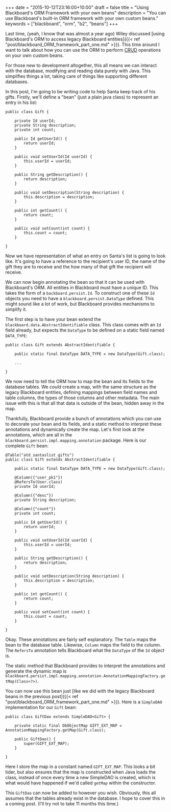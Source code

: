 +++
date = "2015-10-12T23:16:00+10:00"
draft = false
title = "Using Blackboard's ORM Framework with your own beans"
description = "You can use Blackboard's built-in ORM framework with your own custom beans."
keywords = ["blackboard", "orm", "b2", "beans"]
+++

Last time, (yeah, I know that was almost a year ago) Wiley discussed [using Blackboard's ORM to access legacy Blackboard entities]({{< ref "post/blackboard_ORM_framework_part_one.md" >}}). This time around I want to talk about how you can use the ORM to perform [CRUD](https://en.wikipedia.org/wiki/Create,_read,_update_and_delete) operations on your own custom beans.

For those new to development altogether, this all means we can interact with the database, modifying and reading data purely with Java. This simpilfies things a lot, taking care of things like supporting different databases.

In this post, I'm going to be writing code to help Santa keep track of his gifts. Firstly, we'll define a "bean" (just a plain java class) to represent an entry in his list:

````
public class Gift {

    private Id userId;
    private String description;
    private int count;

    public Id getUserId() {
        return userId;
    }

    public void setUserId(Id userId) {
        this.userId = userId;
    }

    public String getDescription() {
        return description;
    }

    public void setDescription(String description) {
        this.description = description;
    }

    public int getCount() {
        return count;
    }

    public void setCount(int count) {
        this.count = count;
    }
    
}
````

Now we have representation of what an entry on Santa's list is going to look like. It's going to have a reference to the recipient's user ID, the name of the gift they are to receive and the how many of that gift the recipient will receive. 

We can now begin annotating the bean so that it can be used with Blackboard's ORM. All entities in Blackboard must have a unique ID. This takes the form of a ````backboard.persist.Id````. To construct one of these ````Id```` objects you need to have a ````blackboard.persist.DataType```` defined. This might sound like a lot of work, but Blackboard provides mechanisms to simplify it.

The first step is to have your bean extend the ````blackboard.data.AbstractIdentifiable```` class. This class comes with an ````Id```` field already, but expects the ````DataType```` to be defined on a static field named ````DATA_TYPE````:

````
public class Gift extends AbstractIdentifiable {

    public static final DataType DATA_TYPE = new DataType(Gift.class);

    ...

}
````

We now need to tell the ORM how to map the bean and its fields to the database tables. We *could* create a map, with the same structure as the legacy Blackboard entities, defining mappings between field names and table columns, the types of those columns and other metadata. The main issue with this is that all that data is outside of the bean, hidden away in the map.

Thankfully, Blackboard provide a bunch of annotations which you can use to decorate your bean and its fields, and a static method to interpret these annotations and dynamically create the map. Let's first look at the annotations, which are all in the ````blackboard.persist.impl.mapping.annotation```` package. Here is our complete ````Gift```` bean:

````
@Table("atd_santaslist_gifts")
public class Gift extends AbstractIdentifiable {

    public static final DataType DATA_TYPE = new DataType(Gift.class);

    @Column({"user_pk1"})
    @RefersTo(User.class)
    private Id userId;

    @Column({"desc"})
    private String description;

    @Column({"count"})
    private int count;

    public Id getUserId() {
        return userId;
    }

    public void setUserId(Id userId) {
        this.userId = userId;
    }

    public String getDescription() {
        return description;
    }

    public void setDescription(String description) {
        this.description = description;
    }

    public int getCount() {
        return count;
    }

    public void setCount(int count) {
        this.count = count;
    }

}
````

Okay. These annotations are fairly self explanatory. The ````Table```` maps the bean to the database table. Likewise, ````Column```` maps the field to the column. The ````RefersTo```` annotation tells Blackboard what the ````DataType```` of the ````Id```` object is.

The static method that Blackboard provides to interpret the annotations and generate the dynamic map is ````blackboard.persist.impl.mapping.annotation.AnnotationMappingFactory.getMap(Class<?>)````.

You can now use this bean just [like we did with the legacy Blackboard beans in the previous post]({{< ref "post/blackboard_ORM_framework_part_one.md" >}}). Here is a ````SimpleDAO```` implementation for our ````Gift```` bean:

````
public class GiftDao extends SimpleDAO<Gift> {

    private static final DbObjectMap GIFT_EXT_MAP = AnnotationMappingFactory.getMap(Gift.class);

    public GiftDao() {
        super(GIFT_EXT_MAP);
    }

}
````

Here I store the map in a constant named ````GIFT_EXT_MAP````. This looks a bit tider, but also ensures that the map is constructed when Java loads the class, instead of once every time a new SimpleDAO is created, which is what would have happened if we'd called ````getMap```` within the constructor.

This ````GiftDao```` can now be added to however you wish. Obviously, this all assumes that the tables already exist in the database. I hope to cover this in a coming post. (I'll try not to take 11 months this time.)
